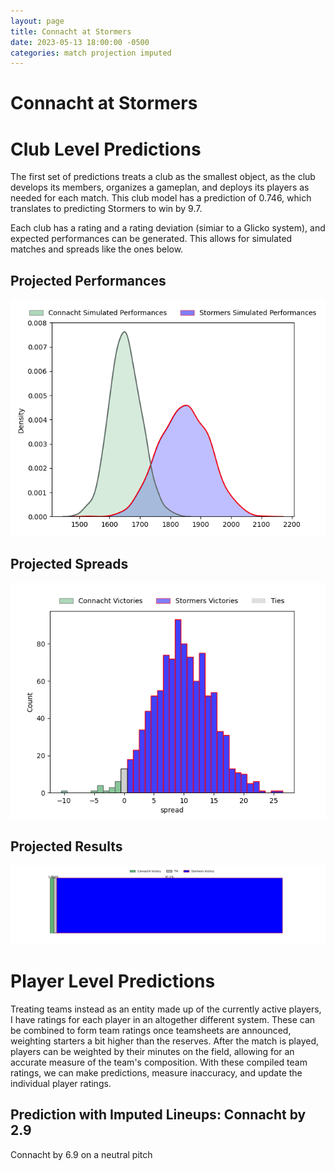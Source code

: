 ```yaml
---  
layout: page  
title: Connacht at Stormers  
date: 2023-05-13 18:00:00 -0500  
categories: match projection imputed  
---
```

# Connacht at Stormers

# Club Level Predictions


The first set of predictions treats a club as the smallest object, as the club develops its members, organizes a gameplan, and deploys its players as needed for each match. This club model has a prediction of 0.746, which translates to predicting Stormers to win by 9.7.

Each club has a rating and a rating deviation (simiar to a Glicko system), and expected performances can be generated. This allows for simulated matches and spreads like the ones below.
## Projected Performances


![Projected Performances](plots/performances_2023-05-13-Stormers-Connacht.png)
## Projected Spreads


![Projected Spreads](plots/spreads_2023-05-13-Stormers-Connacht.png)
## Projected Results


![Projected Results](plots/resultbar_2023-05-13-Stormers-Connacht.png)
# Player Level Predictions


Treating teams instead as an entity made up of the currently active players, I have ratings for each player in an altogether different system. These can be combined to form team ratings once teamsheets are announced, weighting starters a bit higher than the reserves. After the match is played, players can be weighted by their minutes on the field, allowing for an accurate measure of the team's composition. With these compiled team ratings, we can make predictions, measure inaccuracy, and update the individual player ratings.
## Prediction with Imputed Lineups: Connacht by 2.9


Connacht by 6.9 on a neutral pitch

